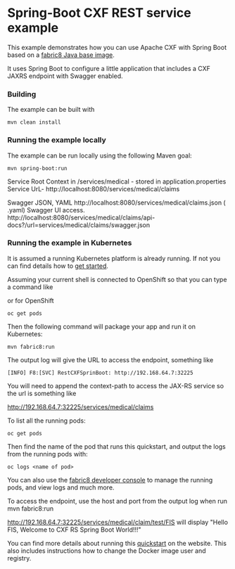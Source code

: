 # Spring-Boot CXF REST service example

This example demonstrates how you can use Apache CXF with Spring Boot
based on a [fabric8 Java base image](https://github.com/fabric8io/base-images#java-base-images).


It uses Spring Boot to configure a little application that includes a CXF JAXRS endpoint with Swagger enabled.



### Building

The example can be built with

    mvn clean install


### Running the example locally

The example can be run locally using the following Maven goal:

    mvn spring-boot:run

Service Root Context in /services/medical - stored in application.properties 
Service UrL- http://localhost:8080/services/medical/claims

Swagger JSON, YAML
http://localhost:8080/services/medical/claims.json ( .yaml)
Swagger UI access.
http://localhost:8080/services/medical/claims/api-docs?/url=services/medical/claims/swagger.json

### Running the example in Kubernetes

It is assumed a running Kubernetes platform is already running. If not you can find details how to [get started](http://fabric8.io/guide/getStarted/index.html).

Assuming your current shell is connected to  OpenShift so that you can type a command like



or for OpenShift

```
oc get pods
```

Then the following command will package your app and run it on Kubernetes:

```
mvn fabric8:run
```
The output log will give the URL to access the endpoint, something like
```
[INFO] F8:[SVC] RestCXFSprinBoot: http://192.168.64.7:32225
```

You will need to append the context-path to access the JAX-RS service so the url is something like

http://192.168.64.7:32225/services/medical/claims

To list all the running pods:

    oc get pods

Then find the name of the pod that runs this quickstart, and output the logs from the running pods with:

    oc logs <name of pod>

You can also use the [fabric8 developer console](http://fabric8.io/guide/console.html) to manage the running pods, and view logs and much more.

To access the endpoint, use the host and port from the output log when run mvn fabric8:run

http://192.168.64.7:32225/services/medical/claim/test/FIS
will display "Hello FIS, Welcome to CXF RS Spring Boot World!!!"


You can find more details about running this [quickstart](http://fabric8.io/guide/quickstarts/running.html) on the website. This also includes instructions how to change the Docker image user and registry.

